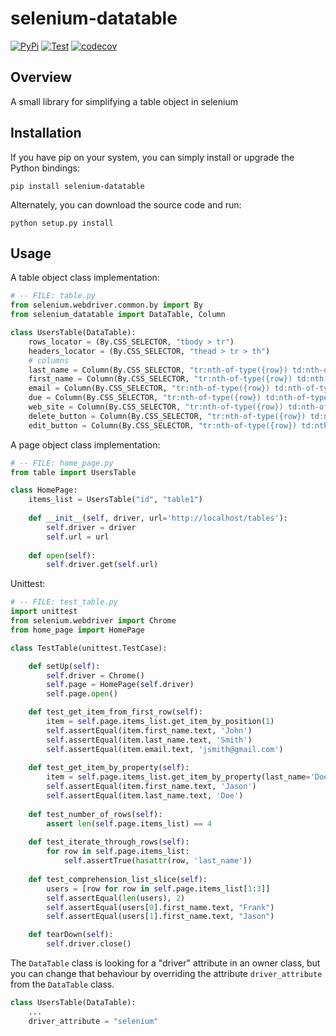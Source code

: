 # selenium-datatable

[![PyPi](https://img.shields.io/pypi/v/selenium-datatable.png)](https://pypi.python.org/pypi/selenium-datatable)
[![Test](https://github.com/fundakol/selenium_datatable/actions/workflows/main.yml/badge.svg)](https://github.com/fundakol/selenium_datatable/actions/workflows/main.yml)
[![codecov](https://codecov.io/gh/fundakol/selenium_datatable/branch/master/graph/badge.svg)](https://codecov.io/gh/fundakol/selenium_datatable)

## Overview

A small library for simplifying a table object in selenium

## Installation
If you have pip on your system, you can simply install or upgrade the Python bindings:
```
pip install selenium-datatable
```
Alternately, you can download the source code and run:
```
python setup.py install
```

## Usage

A table object class implementation:
```python
# -- FILE: table.py
from selenium.webdriver.common.by import By
from selenium_datatable import DataTable, Column

class UsersTable(DataTable):
    rows_locator = (By.CSS_SELECTOR, "tbody > tr")
    headers_locator = (By.CSS_SELECTOR, "thead > tr > th")
    # columns
    last_name = Column(By.CSS_SELECTOR, "tr:nth-of-type({row}) td:nth-of-type(1)")
    first_name = Column(By.CSS_SELECTOR, "tr:nth-of-type({row}) td:nth-of-type(2)")
    email = Column(By.CSS_SELECTOR, "tr:nth-of-type({row}) td:nth-of-type(3)")
    due = Column(By.CSS_SELECTOR, "tr:nth-of-type({row}) td:nth-of-type(4)")
    web_site = Column(By.CSS_SELECTOR, "tr:nth-of-type({row}) td:nth-of-type(5)")
    delete_button = Column(By.CSS_SELECTOR, "tr:nth-of-type({row}) td:nth-of-type(6) a[href='#delete']")
    edit_button = Column(By.CSS_SELECTOR, "tr:nth-of-type({row}) td:nth-of-type(6) a[href='#edit']")
```

A page object class implementation:
```python
# -- FILE: home_page.py
from table import UsersTable

class HomePage:    
    items_list = UsersTable("id", "table1")
   
    def __init__(self, driver, url='http://localhost/tables'):
        self.driver = driver
        self.url = url           
        
    def open(self):
        self.driver.get(self.url)
```

Unittest:
```python
# -- FILE: test_table.py
import unittest
from selenium.webdriver import Chrome
from home_page import HomePage

class TestTable(unittest.TestCase):

    def setUp(self):
        self.driver = Chrome()
        self.page = HomePage(self.driver)
        self.page.open()

    def test_get_item_from_first_row(self):        
        item = self.page.items_list.get_item_by_position(1)        
        self.assertEqual(item.first_name.text, 'John')
        self.assertEqual(item.last_name.text, 'Smith')
        self.assertEqual(item.email.text, 'jsmith@gmail.com')
    
    def test_get_item_by_property(self):
        item = self.page.items_list.get_item_by_property(last_name='Doe', first_name='Jason')    
        self.assertEqual(item.first_name.text, 'Jason')
        self.assertEqual(item.last_name.text, 'Doe')
    
    def test_number_of_rows(self):
        assert len(self.page.items_list) == 4
    
    def test_iterate_through_rows(self):
        for row in self.page.items_list:
            self.assertTrue(hasattr(row, 'last_name')) 
    
    def test_comprehension_list_slice(self):
        users = [row for row in self.page.items_list[1:3]]
        self.assertEqual(len(users), 2)
        self.assertEqual(users[0].first_name.text, "Frank")
        self.assertEqual(users[1].first_name.text, "Jason")

    def tearDown(self):
        self.driver.close()
```
The `DataTable` class is looking for a "driver" attribute in an owner class, but you can change that behaviour by overriding the attribute `driver_attribute` from the `DataTable` class. 

```python
class UsersTable(DataTable):
    ...
    driver_attribute = "selenium"
``` 
